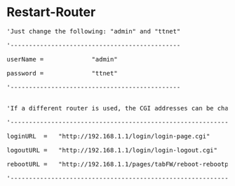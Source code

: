 # Restart-Router
<pre>
'Just change the following: "admin" and "ttnet"<br/>
'----------------------------------------------<br/>
userName =             "admin"<br/>
password =             "ttnet"<br/>
'----------------------------------------------<br/>

'If a different router is used, the CGI addresses can be changed<br/>
'---------------------------------------------------------------<br/>
loginURL  =   "http://192.168.1.1/login/login-page.cgi"<br/>
logoutURL =   "http://192.168.1.1/login/login-logout.cgi"<br/>
rebootURL =   "http://192.168.1.1/pages/tabFW/reboot-rebootpost.cgi"<br/>
'---------------------------------------------------------------<br/>
</pre>
